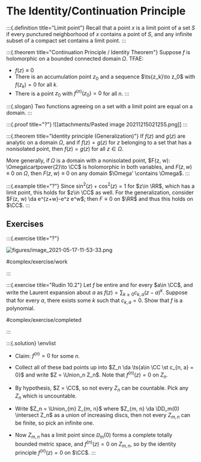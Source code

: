 # The Identity/Continuation Principle

:::{.definition title="Limit point"}
Recall that a point $x$ is a limit point of a set $S$ if every punctured neighborhood of $x$ contains a point of $S$, and any infinite subset of a compact set contains a limit point.
:::

:::{.theorem title="Continuation Principle / Identity Theorem"}
Suppose $f$ is holomorphic on a bounded connected domain $\Omega$.
TFAE:

- $f(z) \equiv 0$
- There is an accumulation point $z_0$ and a sequence $\ts{z_k}\to z_0$ with $f(z_k) = 0$ for all $k$.
- There is a point $z_0$ with $f^{(n)}(z_0) = 0$ for all $n$.
:::

:::{.slogan}
Two functions agreeing on a set with a limit point are equal on a domain.
:::

:::{.proof title="?"}
![[attachments/Pasted image 20211215021255.png]]
:::

:::{.theorem title="Identity principle (Generalization)"}
If $f(z)$ and $g(z)$ are analytic on a domain $\Omega$, and if $f(z)=g(z)$ for $z$ belonging to a set that has a nonisolated point, then $f(z)=g(z)$ for all $z \in \Omega$.

More generally, if $\Omega$ is a domain with a nonisolated point, $F(z, w): \Omega\cartpower{2}\to \CC$ is holomorphic in both variables, and $F(z, w) \equiv 0$ on $\Omega$, then $F(z, w) \equiv 0$ on any domain $\Omega' \contains \Omega$. 
:::

:::{.example title="?"}
Since $\sin^2(z)+\cos^2(z) = 1$ for $z\in \RR$, which has a limit point, this holds for $z\in \CC$ as well.
For the generalization, consider $F(z, w) \da e^{z+w}-e^z e^w$; then $F\equiv 0$ on $\RR$ and thus this holds on $\CC$.
:::

## Exercises

:::{.exercise title="?"}

![figures/image_2021-05-17-11-53-33.png](figures/image_2021-05-17-11-53-33.png)

#complex/exercise/work 

:::

:::{.exercise title="Rudin 10.2"}
Let $f$ be entire and for every $a\in \CC$, and write the Laurent expansion about $a$ as $f(z) = \sum_{k\geq 0} c_{k, a} (z-a)^k$.
Suppose that for every $a$, there exists some $k$ such that $c_{k, a} = 0$.
Show that $f$ is a polynomial.

#complex/exercise/completed

:::

:::{.solution}
\envlist

- Claim: $f^{(n)} = 0$ for some $n$.
- Collect all of these bad points up into $Z_n \da \ts{a\in \CC \st c_{n, a} = 0}$ and write $Z = \Union_n Z_n$.
  Note that $f^{(n)}(z) = 0$ on $Z_n$.
- By hypothesis, $Z = \CC$, so not every $Z_n$ can be countable.
  Pick any $Z_n$ which is uncountable.

- Write $Z_n = \Union_{m} Z_{m, n}$ where $Z_{m, n} \da \DD_m(0) \intersect Z_n$ as a union of increasing discs, then not every $Z_{m, n}$ can be finite, so pick an infinite one.
- Now $Z_{m, n}$ has a limit point since $\DD_m(0)$ forms a complete totally bounded metric space, and $f^{(n)}(z) = 0$ on $Z_{m, n}$, so by the identity principle $f^{(n)}(z) = 0$ on $\CC$.
:::


